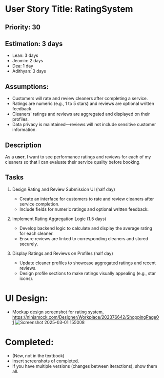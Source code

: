 # User Story Title: RatingSystem

## Priority: 30

## Estimation: 3 days  
- Lean: 3 days
- Jeomin: 2 days  
- Dea: 1 day  
- Adithyan: 3 days  

## Assumptions:
- Customers will rate and review cleaners after completing a service.  
- Ratings are numeric (e.g., 1 to 5 stars) and reviews are optional written feedback.  
- Cleaners' ratings and reviews are aggregated and displayed on their profiles.  
- Data privacy is maintained—reviews will not include sensitive customer information.  

## Description
As a **user**, I want to see performance ratings and reviews for each of my cleaners so that I can evaluate their service quality before booking.

## Tasks
1. Design Rating and Review Submission UI (half day)
   - Create an interface for customers to rate and review cleaners after service completion.
   - Include fields for numeric ratings and optional written feedback.

2. Implement Rating Aggregation Logic (1.5 days)
   - Develop backend logic to calculate and display the average rating for each cleaner.
   - Ensure reviews are linked to corresponding cleaners and stored securely.

3. Display Ratings and Reviews on Profiles (half day)
   - Update cleaner profiles to showcase aggregated ratings and recent reviews.
   - Design profile sections to make ratings visually appealing (e.g., star icons).


# UI Design:
* Mockup design screenshot for rating system, https://ninjamock.com/Designer/Workplace/202376642/ShoppingPage01
![Screenshot 2025-03-01 155008](https://github.com/user-attachments/assets/32ad9f2d-b75b-4072-ad48-b00713d4b196)

# Completed:
* (New, not in the textbook) 
* Insert screenshots of completed. 
* If you have multiple versions (changes between iteractions), show them all.

